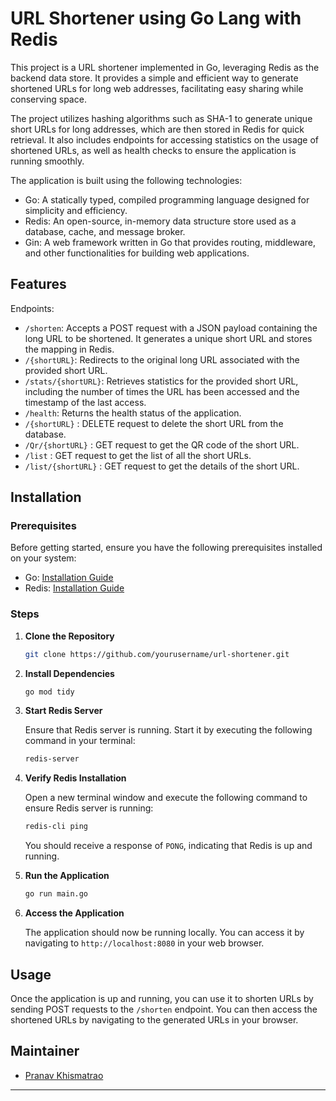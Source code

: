 
# URL Shortener using Go Lang with Redis

This project is a URL shortener implemented in Go, leveraging Redis as the backend data store. It provides a simple and efficient way to generate shortened URLs for long web addresses, facilitating easy sharing while conserving space.

The project utilizes hashing algorithms such as SHA-1 to generate unique short URLs for long addresses, which are then stored in Redis for quick retrieval. It also includes endpoints for accessing statistics on the usage of shortened URLs, as well as health checks to ensure the application is running smoothly.

The application is built using the following technologies:
- Go: A statically typed, compiled programming language designed for simplicity and efficiency.
- Redis: An open-source, in-memory data structure store used as a database, cache, and message broker.
- Gin: A web framework written in Go that provides routing, middleware, and other functionalities for building web applications.


## Features
Endpoints:
- `/shorten`: Accepts a POST request with a JSON payload containing the long URL to be shortened. It generates a unique short URL and stores the mapping in Redis.
- `/{shortURL}`: Redirects to the original long URL associated with the provided short URL.
- `/stats/{shortURL}`: Retrieves statistics for the provided short URL, including the number of times the URL has been accessed and the timestamp of the last access.
- `/health`: Returns the health status of the application.
- `/{shortURL}` : DELETE request to delete the short URL from the database.
- `/Qr/{shortURL}` : GET request to get the QR code of the short URL.
- `/list` : GET request to get the list of all the short URLs.
- `/list/{shortURL}` : GET request to get the details of the short URL.



## Installation

### Prerequisites

Before getting started, ensure you have the following prerequisites installed on your system:

- Go: [Installation Guide](https://golang.org/doc/install)
- Redis: [Installation Guide](https://redis.io/download)


### Steps

1. **Clone the Repository**

   ```bash
   git clone https://github.com/yourusername/url-shortener.git
   ```

2. **Install Dependencies**

   ```bash
   go mod tidy
   ```

3. **Start Redis Server**

   Ensure that Redis server is running. Start it by executing the following command in your terminal:

   ```bash
   redis-server
   ```

4. **Verify Redis Installation**

   Open a new terminal window and execute the following command to ensure Redis server is running:

   ```bash
   redis-cli ping
   ```

   You should receive a response of `PONG`, indicating that Redis is up and running.

5. **Run the Application**

   ```bash
   go run main.go
   ```

6. **Access the Application**

   The application should now be running locally. You can access it by navigating to `http://localhost:8080` in your web browser.

## Usage

Once the application is up and running, you can use it to shorten URLs by sending POST requests to the `/shorten` endpoint. You can then access the shortened URLs by navigating to the generated URLs in your browser.

[//]: # (## Contributing)

[//]: # ()
[//]: # (Contributions are welcome! Whether you're fixing a bug, implementing a new feature, or improving documentation, your contributions help make this project better for everyone. Please see the [CONTRIBUTING.md]&#40;CONTRIBUTING.md&#41; file for guidelines on how to contribute.)

## Maintainer

- [Pranav Khismatrao](https://github.com/Pranav014)

---
